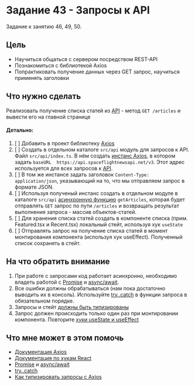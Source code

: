 # Задание 43 - Запросы к API

Задание к занятию 46, 49, 50.

## Цель
- Научиться общаться с сервером посредством REST-API
- Познакомиться с библиотекой Axios
- Попрактиковать получение данных через GET запрос, научиться применять заголовки

## Что нужно сделать
Реализовать получение списка статей из [API](https://api.spaceflightnewsapi.net/v3/documentation#/Article/get_articles) - метод ```GET /articles``` и вывести его на главной странице

#### Детально:
1. [ ] Добавить в проект библиотеку [Axios](https://axios-http.com/)
2. [ ] Создать в отдельном каталоге ```src/api``` модуль для запросов к API. Файл ```src/api/index.ts```. В нём создать [инстанс Axios](https://axios-http.com/docs/instance), в котором задать ```baseURL  https://api.spaceflightnewsapi.net/v3```. Этот адрес используется  для всех запросов к [API](https://api.spaceflightnewsapi.net/v3/documentation#/Article/get_articles).
3. [ ] В том же инстансе задать заголовок ```Content-Type: application/json```, указывающий на то, что мы отправляем запрос в формате JSON.
4. [ ] Используя полученый инстанс создать в отдельном модуле в каталоге ```src/api``` [асинхронную функцию](https://learn.javascript.ru/async-await) ```getArticles```, которая будет отправлять ```GET``` запрос по пути ```/articles``` и возвращать результат выполнения запроса - массив объектов-статей.
5. [ ] Для хранения списка статей создать в компоненте списка (прим. Featured.tsx и Recent.tsx) локальный стейт, используя хук ```useState```
6. [ ] Отправлять запрос на получение списка статей в момент монтирования компонента (используя хук useEffect). Полученный список сохранять в стейт.

## На что обратить внимание
1. При работе с запросами код работает асинхронно, необходимо владеть работой с [Promise](https://learn.javascript.ru/promise) и [async/await](https://learn.javascript.ru/async-await).
2. Все ошибки должны обрабатываться (нам пока достаточно выводить их в консоль). Используйте [try..catch](https://learn.javascript.ru/exception) в функции запроса в обязательном порядке.
3. Запросы и стейт [должны быть типизированы](https://bobbyhadz.com/blog/typescript-http-request-axios#making-http-get-requests-with-axios-in-typescript)
4. Запрос должен происходить только один раз при монтировании компонента. Повторите [хуки useState и useEffect](https://ru.reactjs.org/docs/hooks-overview.html)

## Что мне может в этом помочь
- [Документация Axios](https://axios-http.com/)
- [Документация по хукам React](https://ru.reactjs.org/docs/hooks-overview.html)
- [Promise](https://learn.javascript.ru/promise) и [async/await](https://learn.javascript.ru/async-await)
- [try..catch](https://learn.javascript.ru/exception)
- [Как типизировать запросы с Axios](https://bobbyhadz.com/blog/typescript-http-request-axios#making-http-get-requests-with-axios-in-typescript)